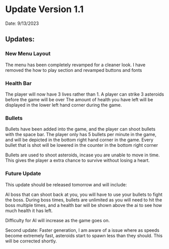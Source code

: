 # Update Version 1.1
Date: 9/13/2023

## Updates:
### New Menu Layout
The menu has been completely revamped for a cleaner look. 
I have removed the how to play section and revamped buttons and fonts
### Health Bar
The player will now have 3 lives rather than 1.
A player can strike 3 asteroids before the game will be over
The amount of health you have left will be displayed in the lower left hand corner during the game. 
### Bullets
Bullets have been added into the game, and the player can shoot bullets with the space bar.
The player only has 5 bullets per minute in the game, and will be depicted in the bottom right hand corner in the game.
Every bullet that is shot will be lowered in the counter in the bottom right corner

Bullets are used to shoot asteroids, incase you are unable to move in time. This gives the player a extra chance to survive without losing a heart. 

### Future Update
This update should be released tomorrow and will include:

AI boss that can shoot back at you, you will have to use your bullets to fight the boss. During boss times, bullets are unlimited as you will need to
hit the boss multiple times, and a health bar will be shown above the ai to see how much health it has left. 

Difficulty for AI will increase as the game goes on. 

Second update:
Faster generation, I am aware of a issue where as speeds become extremely fast, asteroids start to spawn less than they should. This will be corrected shortly. 
